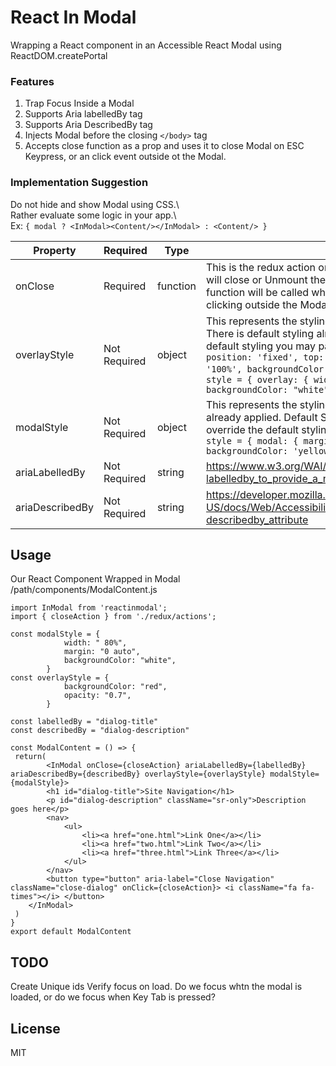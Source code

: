 # React In Modal 

Wrapping a React component in an Accessible React Modal using ReactDOM.createPortal

### Features
1. Trap Focus Inside a Modal  
2. Supports Aria labelledBy tag
3. Supports Aria DescribedBy tag
4. Injects Modal before the closing ```</body>``` tag
5. Accepts close function as a prop and uses it to close Modal on ESC Keypress, or an click event outside ot the Modal.

### Implementation Suggestion
Do not hide and show Modal using CSS.\  
Rather evaluate some logic in your app.\    
Ex: ```{ modal ? <InModal><Content/></InModal> : <Content/> }```


| Property        | Required     | Type     | Description                                                                                                                                                                                                                                                                                                                                                                                                                    |
|-----------------|--------------|----------|--------------------------------------------------------------------------------------------------------------------------------------------------------------------------------------------------------------------------------------------------------------------------------------------------------------------------------------------------------------------------------------------------------------------------------|
| onClose         | Required     | function | This is the redux action or regular function in your application that will close or Unmount the Modal. Once the Modal is rendered this function will be called when pressing the ECS Key or simply clicking outside the Modal.                                                                                                                                                                                                 |
| overlayStyle    | Not Required | object   | This represents the styling of the dimmed out area of the page.  There is default styling already applied. If you wish to override the default styling you may pass in this object.  Default Style : ```{ position: 'fixed', top: 0, left: 0, width: '100%', height: '100%', backgroundColor: 'rgba(0,0,0,0.7)'} ``` Override Example: ```style = { overlay: { width: " 80%" ,margin: "0 auto", backgroundColor: "white"} }``` |
| modalStyle      | Not Required | object   | This represents the styling of the modal.  There is default styling already applied. Default Style: ```{ margin: '0 auto' }``` If you wish to override the default styling you may pass in this object.  Example: ```style = { modal: { margin: '25px auto', width: " 80%", backgroundColor: 'yellow'} }```                                                                                                                    |
| ariaLabelledBy  | Not Required | string   | https://www.w3.org/WAI/GL/wiki/Using_aria-labelledby_to_provide_a_name_for_user_interface_controls                                                                                                                                                                                                                                                                                                                             |
| ariaDescribedBy | Not Required | string   | https://developer.mozilla.org/en-US/docs/Web/Accessibility/ARIA/ARIA_Techniques/Using_the_aria-describedby_attribute                                                                                                                                                                                                                                                                                                           |                                                                                                                             |
## Usage

Our React Component Wrapped in Modal
/path/components/ModalContent.js

```
import InModal from 'reactinmodal';
import { closeAction } from './redux/actions';

const modalStyle = {
            width: " 80%",
            margin: "0 auto",
            backgroundColor: "white",
        }
const overlayStyle = {
            backgroundColor: "red",
            opacity: "0.7",
        }        
    
const labelledBy = "dialog-title"
const describedBy = "dialog-description"

const ModalContent = () => {
 return(
        <InModal onClose={closeAction} ariaLabelledBy={labelledBy} ariaDescribedBy={describedBy} overlayStyle={overlayStyle} modalStyle={modalStyle}>
        <h1 id="dialog-title">Site Navigation</h1>
        <p id="dialog-description" className="sr-only">Description goes here</p>
        <nav>
            <ul>
                <li><a href="one.html">Link One</a></li>
                <li><a href="two.html">Link Two</a></li>
                <li><a href="three.html">Link Three</a></li>
            </ul>
        </nav>
        <button type="button" aria-label="Close Navigation" className="close-dialog" onClick={closeAction}> <i className="fa fa-times"></i> </button>
    </InModal>
 )
}
export default ModalContent
```


## TODO

Create Unique ids
Verify focus on load. Do we focus whtn the modal is loaded, or do we focus when Key Tab is pressed?

## License

MIT
